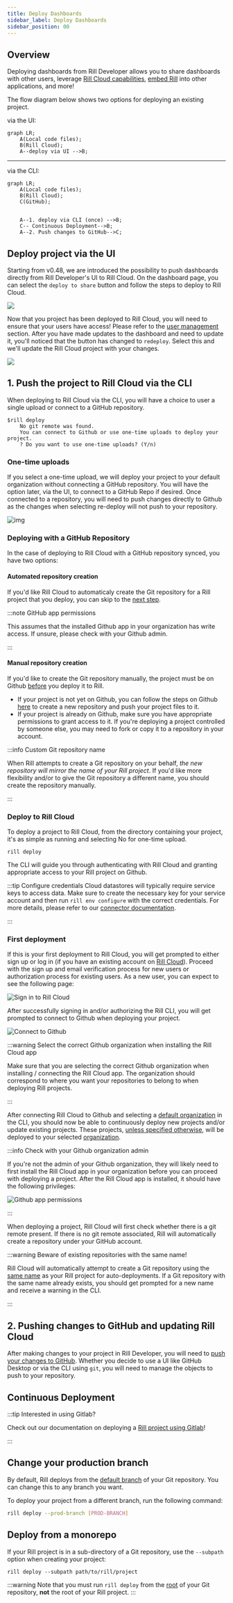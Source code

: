 ```yaml
---
title: Deploy Dashboards 
sidebar_label: Deploy Dashboards 
sidebar_position: 00
---
```


<!-- WARNING: There are links to this page in source code. If you move it, find and replace the links and consider adding a redirect in docusaurus.config.js. -->

## Overview

Deploying dashboards from Rill Developer allows you to share dashboards with other users, leverage [Rill Cloud capabilities](../../explore/dashboard-101), [embed Rill](/integrate/embedding.md) into other applications, and more!


The flow diagram below shows two options for deploying an existing project. 

via the UI: 
```mermaid
graph LR;
    A(Local code files);
    B(Rill Cloud);
    A--deploy via UI -->B;

```
---
via the CLI:
```mermaid
graph LR;
    A(Local code files);
    B(Rill Cloud);
    C(GitHub);


    A--1. deploy via CLI (once) -->B;
    C-- Continuous Deployment-->B;
    A--2. Push changes to GitHub-->C;
```
    
## Deploy project via the UI
Starting from v0.48, we are introduced the possibility to push dashboards directly from Rill Developer's UI to Rill Cloud. On the dashboard page, you can select the `deploy to share` button and follow the steps to deploy to Rill Cloud.

<img src = '/img/deploy/existing-project/deploy-ui.gif' class='rounded-gif' />
<br />

Now that you project has been deployed to Rill Cloud, you will need to ensure that your users have access! Please refer to the [user management](../../manage/user-management.md) section. After you have made updates to the dashboard and need to update it, you'll noticed that the button has changed to `redeploy`. Select this and we'll update the Rill Cloud project with your changes.

<img src = '/img/deploy/existing-project/redeploy.gif' class='rounded-gif' />
<br />


## 1. Push the project to Rill Cloud via the CLI

When deploying to Rill Cloud via the CLI, you will have a choice to user a single upload or connect to a GitHub repository.

```
$rill deploy
    No git remote was found.
    You can connect to Github or use one-time uploads to deploy your project.
    ? Do you want to use one-time uploads? (Y/n) 
```

### One-time uploads
If you select a one-time upload, we will deploy your project to your default organization without connecting a GitHub repository. You will have the option later, via the UI, to connect to a GitHub Repo if desired. Once connected to a repository, you will need to push changes directly to Github as the changes when selecting re-deploy will not push to your repository.

![img](/img/deploy/existing-project/status.png)

### Deploying with a GitHub Repository
In the case of deploying to Rill Cloud with a GitHub repository synced, you have two options:

#### Automated repository creation

If you'd like Rill Cloud to automaticaly create the Git repository for a Rill project that you deploy, you can skip to the [next step](#deploy-to-rill-cloud).

:::note GitHub app permissions

This assumes that the installed Github app in your organization has write access. If unsure, please check with your Github admin.

:::

#### Manual repository creation

If you'd like to create the Git repository manually, the project must be on Github <u>before</u> you deploy it to Rill.
- If your project is not yet on Github, you can follow the steps on Github [here](https://github.com/new) to create a new repository and push your project files to it.
- If your project is already on Github, make sure you have appropriate permissions to grant access to it. If you're deploying a project controlled by someone else, you may need to fork or copy it to a repository in your account.

:::info Custom Git repository name

When Rill attempts to create a Git repository on your behalf, _the new repository will mirror the name of your Rill project_. If you'd like more flexibility and/or to give the Git repository a different name, you should create the repository manually.

:::



### Deploy to Rill Cloud

To deploy a project to Rill Cloud, from the directory containing your project, it's as simple as running and selecting No for one-time upload.

```
rill deploy
```

The CLI will guide you through authenticating with Rill Cloud and granting appropriate access to your Rill project on Github.

:::tip Configure credentials
Cloud datastores will typically require service keys to access data. Make sure to create the necessary key for your service account and then run ```rill env configure``` with the correct credentials. For more details, please refer to our [connector documentation](/build/credentials/credentials.md).

:::

### First deployment

If this is your first deployment to Rill Cloud, you will get prompted to either sign up or log in (if you have an existing account on [Rill Cloud](https://ui.rilldata.com/)). Proceed with the sign up and email verification process for new users or authorization process for existing users. As a new user, you can expect to see the following page:

![Sign in to Rill Cloud](/img/deploy/existing-project/rill-cloud-sign-in.png)

After successfully signing in and/or authorizing the Rill CLI, you will get prompted to connect to Github when deploying your project.

![Connect to Github](/img/deploy/existing-project/connect-github.png)

:::warning Select the correct Github organization when installing the Rill Cloud app

Make sure that you are selecting the correct Github organization when installing / connecting the Rill Cloud app. The organization should correspond to where you want your repositories to belong to when deploying Rill projects.

:::

After connecting Rill Cloud to Github and selecting a [default organization](/reference/cli/org) in the CLI, you should now be able to continuously deploy new projects and/or update existing projects. These projects, [unless specified otherwise](/reference/cli/deploy), will be deployed to your selected [organization](/manage/project-management.md).

:::info Check with your Github organization admin

If you're not the admin of your Github organization, they will likely need to first install the Rill Cloud app in your organization before you can proceed with deploying a project. After the Rill Cloud app is installed, it should have the following privileges:

![Github app permissions](/img/deploy/existing-project/github-app-permissions.png)

:::

When deploying a project, Rill Cloud will first check whether there is a git remote present. If there is no git remote associated, Rill will automatically create a repository under your GitHub account. 

:::warning Beware of existing repositories with the same name!

Rill Cloud will automatically attempt to create a Git repository using the <u>same name</u> as your Rill project for auto-deployments. If a Git repository with the same name already exists, you should get prompted for a new name and receive a warning in the CLI.

:::

## 2. Pushing changes to GitHub and updating Rill Cloud
After making changes to your project in Rill Developer, you will need to [push your changes to GitHub](github-101.md#pushing-changes). Whether you decide to use a UI like GitHub Desktop or via the CLI using `git`, you will need to manage the objects to push to your repository.



## Continuous Deployment 



:::tip Interested in using Gitlab?

Check out our documentation on deploying a [Rill project using Gitlab](deploy-from-ci.md)!

:::


## Change your production branch

By default, Rill deploys from the [default branch](https://docs.github.com/en/pull-requests/collaborating-with-pull-requests/proposing-changes-to-your-work-with-pull-requests/about-branches#about-the-default-branch) of your Git repository. You can change this to any branch you want.

To deploy your project from a different branch, run the following command:

```bash
rill deploy --prod-branch [PROD-BRANCH]
```



## Deploy from a monorepo

If your Rill project is in a sub-directory of a Git repository, use the `--subpath` option when creating your project:
```
rill deploy --subpath path/to/rill/project
```
:::warning
Note that you must run `rill deploy` from the <u>root</u> of your Git repository, **not** the root of your Rill project.
:::


